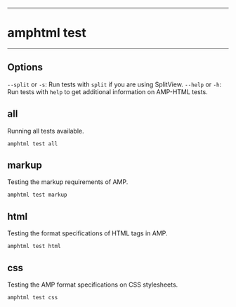 
---
# amphtml test
---

## Options

`--split` or `-s`: Run tests with `split` if you are using SplitView.
`--help` or `-h`: Run tests with `help` to get additional information on AMP-HTML tests.


## all
Running all tests available.

    amphtml test all


## markup
Testing the markup requirements of AMP.

    amphtml test markup


## html
Testing the format specifications of HTML tags in AMP.

    amphtml test html


## css
Testing the AMP format specifications on CSS stylesheets.

    amphtml test css
